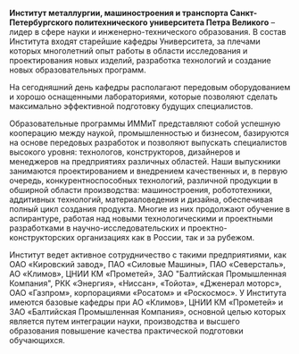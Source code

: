   
  
**Институт металлургии, машиностроения и транспорта Санкт-Петербургского политехнического университета Петра Великого** – лидер в сфере науки и инженерно-технического образования. В состав Института входят старейшие кафедры Университета, за плечами которых многолетний опыт работы в области исследования и проектирования новых изделий, разработка технологий и создание новых образовательных программ.

На сегодняшний день кафедры располагают передовым оборудованием и хорошо оснащенными лабораториями, которые позволяют сделать максимально эффективной подготовку будущих специалистов.

Образовательные программы ИММиТ представляют собой успешную кооперацию между наукой, промышленностью и бизнесом, базируются на основе передовых разработок и позволяют выпускать специалистов высокого уровня: технологов, конструкторов, дизайнеров и менеджеров на предприятиях различных областей. Наши выпускники занимаются проектированием и внедрением качественных и, в первую очередь, конкурентноспособных технологий, различной продукции в обширной области производства: машиностроения, робототехники, аддитивных технологий, материаловедения и дизайна, обеспечивая полный цикл создания продукта. Многие из них продолжают обучение в аспирантуре, работая над новыми технологическими и проектными разработками в научно-исследовательских и проектно-конструкторских организациях как в России, так и за рубежом.

Институт ведет активное сотрудничество с такими предприятиями, как ОАО «Кировский завод», ПАО «Силовые Машины», ПАО «Северсталь», АО «Климов», ЦНИИ КМ «Прометей», ЗАО "Балтийская Промышленная Компания",  РКК «Энергия», «Ниссан», «Тойота», «Дженерал моторс», ОАО «Газпром», корпорациями «Росатом» и «Роскосмос». У Института имеются базовые кафедры при АО «Климов», ЦНИИ КМ «Прометей» и ЗАО «Балтийская Промышленная Компания», основной целью которых является путем интеграции науки, производства и высшего образования повышение качества практической подготовки обучающихся.